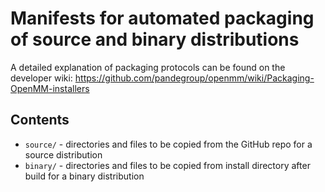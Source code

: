 # Manifests for automated packaging of source and binary distributions

A detailed explanation of packaging protocols can be found on the developer wiki:
https://github.com/pandegroup/openmm/wiki/Packaging-OpenMM-installers

## Contents
* `source/` - directories and files to be copied from the GitHub repo for a source distribution
* `binary/` - directories and files to be copied from install directory after build for a binary distribution


